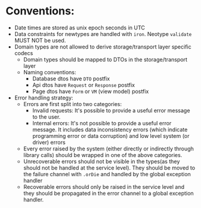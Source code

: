 # Conventions:
* Date times are stored as unix epoch seconds in UTC
* Data constraints for newtypes are handled with `iron`. Neotype `validate` MUST NOT be used.
* Domain types are not allowed to derive storage/transport layer specific codecs
  * Domain types should be mapped to DTOs in the storage/transport layer
  * Naming conventions:
    * Database dtos have `DTO` postfix
    * Api dtos have `Request` or `Response` postfix
    * Page dtos have `Form` or `VM` (view model) postfix
* Error handling strategy:
  * Errors are first split into two categories:
    * Invalid requests: 
      It's possible to provide a useful error message to the user.
    * Internal errors: 
      It's not possible to provide a useful error message.
      It includes data inconsistency errors (which indicate programming error or data corruption) 
      and low level system (or driver) errors
  * Every error raised by the system (either directly or indirectly through library calls) should be wrapped in
    one of the above categories.
  * Unrecoverable errors should not be visible in the types(as they should not be handled at the service level).
    They should be moved to the failure channel with `.orDie` and handled by the global exception handler
  * Recoverable errors should only be raised in the service level and they should be propagated in the error channel
    to a global exception handler.